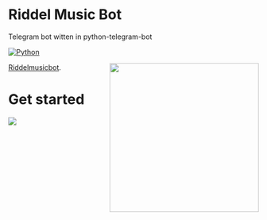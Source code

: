 # Riddel Music Bot
Telegram bot witten in python-telegram-bot


[![Python](http://forthebadge.com/images/badges/made-with-python.svg)](https://python.org)

[Riddelmusicbot](https://t.me/Riddlemusicbot). <img src="https://telegra.ph/file/c40c55acf9df578ab5c2f.jpg" width="300" align="right">

# Get started
 ![](https://telegra.ph/file/24742074427c848d77c3c.png) 
